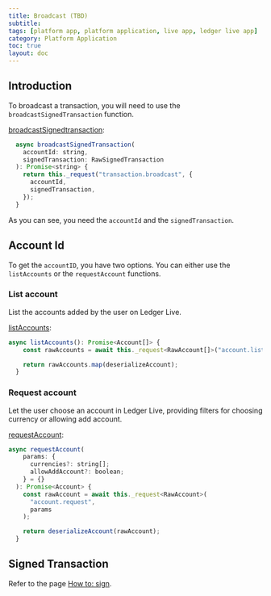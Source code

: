 ```yaml
---
title: Broadcast (TBD)
subtitle:
tags: [platform app, platform application, live app, ledger live app]
category: Platform Application
toc: true
layout: doc
---
```


## Introduction

To broadcast a transaction, you will need to use the `broadcastSignedTransaction` function.

[broadcastSignedtransaction](../../classes/#broadcastsignedtransaction):

```javascript
  async broadcastSignedTransaction(
    accountId: string,
    signedTransaction: RawSignedTransaction
  ): Promise<string> {
    return this._request("transaction.broadcast", {
      accountId,
      signedTransaction,
    });
  }
```
  
As you can see, you need the `accountId` and the `signedTransaction`.
  
## Account Id
To get the `accountID`, you have two options. You can either use the `listAccounts` or the `requestAccount` functions.

### List account
List the accounts added by the user on Ledger Live.

[listAccounts](../../classes/#listaccounts):

```javascript
async listAccounts(): Promise<Account[]> {
    const rawAccounts = await this._request<RawAccount[]>("account.list");

    return rawAccounts.map(deserializeAccount);
  }
```
### Request account
Let the user choose an account in Ledger Live, providing filters for choosing currency or allowing add account.

[requestAccount](../../classes/#requestaccount): 

```javascript
async requestAccount(
    params: {
      currencies?: string[];
      allowAddAccount?: boolean;
    } = {}
  ): Promise<Account> {
    const rawAccount = await this._request<RawAccount>(
      "account.request",
      params
    );

    return deserializeAccount(rawAccount);
  }
```
## Signed Transaction
Refer to the page [How to: sign](https://developers.ledger.com/docs/platform-app/howto/sign/).
